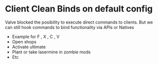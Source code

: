 # Client Clean Binds on default config 
Valve blocked the posibility to execute direct commands to clients.
But we can still hook commands to bind functionality via APIs or Natives 
- Example for F , X , C , V 
- Open shops
- Activate ultimate
- Plant or take lasermine in zombie mods
- Etc 
